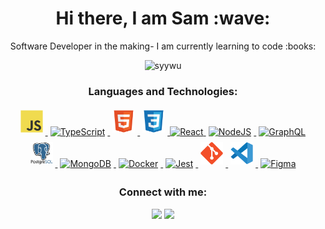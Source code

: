 <h1 align="center">Hi there, I am Sam :wave:</h1>
      
<!--[![Top Langs](https://github-readme-stats.vercel.app/api/top-langs/?username=syywu)](https://github.com/anuraghazra/github-readme-stats)     -->

<p align="center">Software Developer in the making- I am currently learning to code :books: </p>


<!-- ![Jokes Card](https://readme-jokes.vercel.app/api?bgColor=%23696969&textColor=%23FFC0CB&aColor=%23AFEEEE&borderColor=%23F5F5F5) -->


<p align="center"> <img src="https://komarev.com/ghpvc/?username=syywu&label=Profile%20views&color=0e75b6&style=flat" alt="syywu"/></p>


<div align="center">
<h3>Languages and Technologies:</h3>

<a href="https://developer.mozilla.org/en-US/docs/Web/JavaScript" target="_blank" rel="noopener">
<img src="https://raw.githubusercontent.com/devicons/devicon/master/icons/javascript/javascript-original.svg" alt="JavaScript" width="36" height="36" style="margin:4px;">
</a>
<a href="https://www.typescriptlang.org" target="_blank" rel="noopener">
<img src="https://cdn.jsdelivr.net/gh/devicons/devicon/icons/typescript/typescript-original.svg" alt="TypeScript" width="36" height="36" style="margin:4px;>
</a>
<a href="https://developer.mozilla.org/en-US/docs/Web/HTML" target="_blank" rel="noopener">
<img src="https://raw.githubusercontent.com/devicons/devicon/master/icons/html5/html5-original.svg" alt="HTML" width="36" height="36" style="margin:4px;">
</a>
<a href="https://developer.mozilla.org/en-US/docs/Web/CSS" target="_blank" rel="noopener">
<img src="https://raw.githubusercontent.com/devicons/devicon/master/icons/css3/css3-original.svg" alt="CSS" width="36" height="36" style="margin:4px;">
</a>
<a href="https://reactjs.org" target="_blank" rel="noopener"> 
<img src="https://cdn.jsdelivr.net/gh/devicons/devicon/icons/react/react-original-wordmark.svg" alt="React" width="36" height="36 style="margin:4px;>
</a>
<a href="https://nodejs.dev" target="_blank" rel="noopener">                                                                                                 <img src="https://i.imgur.com/tPkTeWT.png" title="NodeJS" alt="NodeJS" alt="NodeJS" width="36" height="36" style="margin:4px;>
</a>
<a href="https://graphql.org" target="_blank" rel="noopener">  
<img src="https://cdn.jsdelivr.net/gh/devicons/devicon/icons/graphql/graphql-plain.svg" alt="GraphQL" width="36" height="36" style="margin:4px;>
</a>
<a href="https://www.postgresql.org" target="_blank" rel="noopener"> 
<img src="https://raw.githubusercontent.com/devicons/devicon/master/icons/postgresql/postgresql-original-wordmark.svg" alt="postgresql" width="36" height="36" style="margin:4px;>
</a>
<a href="https://www.mongodb.com" target="_blank" rel="noopener"> 
<img src="https://cdn.jsdelivr.net/gh/devicons/devicon/icons/mongodb/mongodb-original.svg" alt="MongoDB" width="36" height="36" style="margin:4px;>
</a>
<a href="https://hub.docker.com/" target="_blank" rel="noopener"> 
<img src="https://cdn.jsdelivr.net/gh/devicons/devicon/icons/docker/docker-plain-wordmark.svg" alt="Docker" width="36" height="36" style="margin:4px;>
</a>
<a href="https://jestjs.io" target="_blank" rel="noopener">  
<img src="https://cdn.jsdelivr.net/gh/devicons/devicon/icons/jest/jest-plain.svg" alt="Jest" width="36" height="36" style="margin:4px;">
</a>
<a href="https://git-scm.com/" target="_blank" rel="noopener">
<img src="https://github.com/devicons/devicon/raw/master/icons/git/git-original.svg" alt="Git" width="36" height="36" style="margin:4px;">
</a>
<a href="https://code.visualstudio.com/" target="_blank" rel="noopener">
<img src="https://github.com/devicons/devicon/raw/master/icons/vscode/vscode-original.svg" alt="VSCode" width="36" height="36" style="margin:4px;">
</a>
<a href="https://www.figma.com/" target="_blank" rel="noopener">
<img src="https://img.icons8.com/color/46/figma--v1.pngg" alt="Figma" width="36" height="36" style="margin:4px;">
</a>

</div>
               

<h3 align="center">Connect with me:</h3>
<div align="center">
<a href="https://twitter.com/syywuu"><img src="https://img.shields.io/badge/-@syywuu-00acee?style=flat&logo=Twitter&logoColor=white" /></a>
<a href="https://www.linkedin.com/in/samantha-wu-5a2a25141/"><img src="https://img.shields.io/badge/-Samantha_Wu-0072b1?style=flat&logo=Linkedin&logoColor=white"/></a>
</div>




<!--
**syywu/syywu** is a ✨ _special_ ✨ repository because its `README.md` (this file) appears on your GitHub profile.

Here are some ideas to get you started:

- 🔭 I’m currently working on ...
- 🌱 I’m currently learning ...
- 👯 I’m looking to collaborate on ...
- 🤔 I’m looking for help with ...
- 💬 Ask me about ...
- 📫 How to reach me: ...
- 😄 Pronouns: ...
- ⚡ Fun fact: ...
[![Top Langs](https://github-readme-stats.vercel.app/api/top-langs/?username=syywu&count_private=true&theme=vue)](https://github.com/anuraghazra/github-readme-stats)&nbsp;

-->

